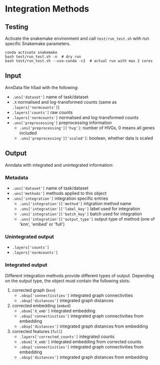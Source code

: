 # Integration Methods

## Testing
Activate the snakemake environment and call `test/run_test.sh` with run specific Snakemake parameters.

```commandline
conda activate snakemake
bash test/run_test.sh -n  # dry run
bash test/run_test.sh --use-conda -c2  # actual run with max 2 cores
```

## Input
AnnData file h5ad with the following:

+ `.uns['dataset']` name of task/dataset
+ `.X` normalised and log-transformed counts (same as `.layers['normcounts']`)
+ `.layers['counts']` raw counts
+ `.layers['normcounts']` normalised and log-transformed counts
+ `.uns['preprocessing']` preprocessing information
  + `.uns['preprocessing']['hvg']`: number of HVGs, 0 means all genes included
  + `.uns['preprocessing']['scaled']`: boolean, whether data is scaled

## Output

Anndata with integrated and unintegrated information:

### Metadata
+ `.uns['dataset']` name of task/dataset
+ `.uns['methods']` methods applied to this object
+ `.uns['integration']` integration specific entries
    + `.uns['integration']['method']` intgration method name
    + `.uns['integration']['label_key']` label used for integration
    + `.uns['integration']['batch_key']` batch used for integration
    + `.uns['integration']['output_type']` output type of method (one of 'knn', 'embed' or 'full')

### Unintegrated output
+ `.layers['counts']`
+ `.layers['normcounts']`

### Integrated output
Different integration methods provide different types of output.
Depending on the output type, the object must contain the following slots:

1. corrected graph (`knn`)
   + `.obsp['connectivities']` integrated graph connectivities
   + `.obsp['distances']` integrated graph distances
2. corrected embedding (`embed`)
   + `.obsm['X_emb']` integrated embedding
   + `.obsp['connectivities']` integrated graph connectivities from embedding
   + `.obsp['distances']` integrated graph distances from embedding
3. corrected features (`full`)
   + `.layers['corrected_counts']` integrated counts
   + `.obsm['X_emb']` integrated embedding from corrected counts
   + `.obsp['connectivities']` integrated graph connectivities from embedding
   + `.obsp['distances']` integrated graph distances from embedding
